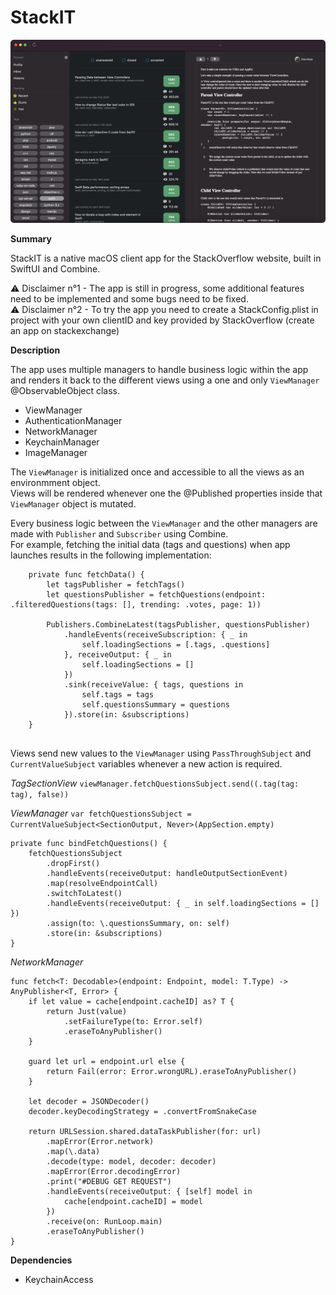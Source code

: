 # StackIT

![alt text](app-screenshot.png)

**Summary**

StackIT is a native macOS client app for the StackOverflow website, built in SwiftUI and Combine.

⚠️ Disclaimer n°1 - The app is still in progress, some additional features need to be implemented and some bugs need to be fixed. <br>
⚠️ Disclaimer n°2 - To try the app you need to create a StackConfig.plist in project with your own clientID and key provided by StackOverflow (create an app on stackexchange)

**Description**

The app uses multiple managers to handle business logic within the app and renders it back to the different views using a one and only `ViewManager` @ObservableObject class.

- ViewManager
- AuthenticationManager
- NetworkManager
- KeychainManager
- ImageManager

The `ViewManager` is initialized once and accessible to all the views as an environmment object.<br>
Views will be rendered whenever one the @Published properties inside that `ViewManager` object is mutated.

Every business logic between the `ViewManager` and the other managers are made with `Publisher` and `Subscriber` using Combine. <br>
For example, fetching the initial data (tags and questions) when app launches results in the following implementation:

```
    private func fetchData() {
        let tagsPublisher = fetchTags()
        let questionsPublisher = fetchQuestions(endpoint: .filteredQuestions(tags: [], trending: .votes, page: 1))
        
        Publishers.CombineLatest(tagsPublisher, questionsPublisher)
            .handleEvents(receiveSubscription: { _ in
                self.loadingSections = [.tags, .questions]
            }, receiveOutput: { _ in
                self.loadingSections = []
            })
            .sink(receiveValue: { tags, questions in
                self.tags = tags
                self.questionsSummary = questions
            }).store(in: &subscriptions)
    }        
        
```

Views send new values to the `ViewManager` using `PassThroughSubject` and `CurrentValueSubject` variables whenever a new action is required. <br>

_TagSectionView_
`viewManager.fetchQuestionsSubject.send((.tag(tag: tag), false))`

_ViewManager_
`var fetchQuestionsSubject = CurrentValueSubject<SectionOutput, Never>(AppSection.empty)`<br>
```
private func bindFetchQuestions() {
    fetchQuestionsSubject
        .dropFirst()
        .handleEvents(receiveOutput: handleOutputSectionEvent)
        .map(resolveEndpointCall)
        .switchToLatest()
        .handleEvents(receiveOutput: { _ in self.loadingSections = [] })
        .assign(to: \.questionsSummary, on: self)
        .store(in: &subscriptions)
}
```
_NetworkManager_
```
func fetch<T: Decodable>(endpoint: Endpoint, model: T.Type) -> AnyPublisher<T, Error> {
    if let value = cache[endpoint.cacheID] as? T {
        return Just(value)
            .setFailureType(to: Error.self)
            .eraseToAnyPublisher()
    }
        
    guard let url = endpoint.url else {
        return Fail(error: Error.wrongURL).eraseToAnyPublisher()
    }
                
    let decoder = JSONDecoder()
    decoder.keyDecodingStrategy = .convertFromSnakeCase
        
    return URLSession.shared.dataTaskPublisher(for: url)
        .mapError(Error.network)
        .map(\.data)
        .decode(type: model, decoder: decoder)
        .mapError(Error.decodingError)
        .print("#DEBUG GET REQUEST")
        .handleEvents(receiveOutput: { [self] model in
            cache[endpoint.cacheID] = model
        })
        .receive(on: RunLoop.main)
        .eraseToAnyPublisher()
}
```

**Dependencies**

- KeychainAccess
